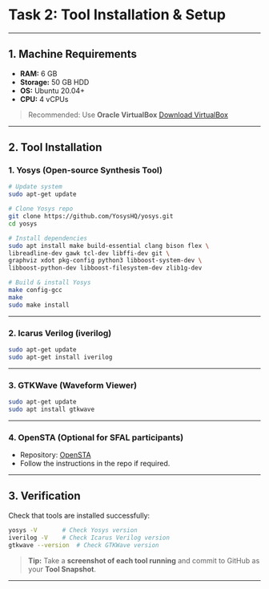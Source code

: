 #  Task 2: Tool Installation & Setup

---

## 1. Machine Requirements

* **RAM:** 6 GB
* **Storage:** 50 GB HDD
* **OS:** Ubuntu 20.04+
* **CPU:** 4 vCPUs

> Recommended: Use **Oracle VirtualBox**
> [ Download VirtualBox](https://www.virtualbox.org/wiki/Downloads)

---

## 2. Tool Installation

### **1. Yosys (Open-source Synthesis Tool)**

```bash
# Update system
sudo apt-get update

# Clone Yosys repo
git clone https://github.com/YosysHQ/yosys.git
cd yosys

# Install dependencies
sudo apt install make build-essential clang bison flex \
libreadline-dev gawk tcl-dev libffi-dev git \
graphviz xdot pkg-config python3 libboost-system-dev \
libboost-python-dev libboost-filesystem-dev zlib1g-dev

# Build & install Yosys
make config-gcc
make
sudo make install
```

---

### **2. Icarus Verilog (iverilog)**

```bash
sudo apt-get update
sudo apt-get install iverilog
```

---

### **3. GTKWave (Waveform Viewer)**

```bash
sudo apt-get update
sudo apt install gtkwave
```

---

### **4. OpenSTA (Optional for SFAL participants)**

* Repository: [OpenSTA](https://github.com/The-OpenROAD-Project/OpenSTA)
* Follow the instructions in the repo if required.

---

## 3. Verification

Check that tools are installed successfully:

```bash
yosys -V       # Check Yosys version
iverilog -V    # Check Icarus Verilog version
gtkwave --version  # Check GTKWave version
```

> **Tip:** Take a **screenshot of each tool running** and commit to GitHub as your **Tool Snapshot**.

---
